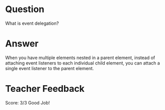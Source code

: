 # Question

What is event delegation?

# Answer

When you have multiple elements nested in a parent element, instead of attaching event listeners to each individual child element, you can attach a single event listener to the parent element.

# Teacher Feedback

Score: 3/3
Good Job!
